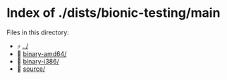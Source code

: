 
# Index of ./dists/bionic-testing/main
Files in this directory:
- :arrow_heading_up: [../](../)
- :file_folder: [binary-amd64/](binary-amd64/)
- :file_folder: [binary-i386/](binary-i386/)
- :file_folder: [source/](source/)
